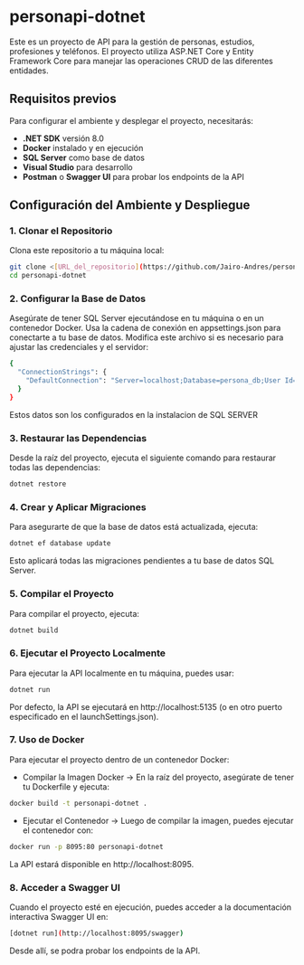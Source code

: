 # personapi-dotnet

Este es un proyecto de API para la gestión de personas, estudios, profesiones y teléfonos. El proyecto utiliza ASP.NET Core y Entity Framework Core para manejar las operaciones CRUD de las diferentes entidades.

## Requisitos previos

Para configurar el ambiente y desplegar el proyecto, necesitarás:

- **.NET SDK** versión 8.0
- **Docker** instalado y en ejecución
- **SQL Server** como base de datos
- **Visual Studio** para desarrollo
- **Postman** o **Swagger UI** para probar los endpoints de la API

## Configuración del Ambiente y Despliegue

### 1. Clonar el Repositorio

Clona este repositorio a tu máquina local:

```bash
git clone <[URL_del_repositorio](https://github.com/Jairo-Andres/personapi-dotnet)>
cd personapi-dotnet
```
### 2. Configurar la Base de Datos
Asegúrate de tener SQL Server ejecutándose en tu máquina o en un contenedor Docker. Usa la cadena de conexión en appsettings.json para conectarte a tu base de datos. Modifica este archivo si es necesario para ajustar las credenciales y el servidor:
```bash
{
  "ConnectionStrings": {
    "DefaultConnection": "Server=localhost;Database=persona_db;User Id=<USER>;Password=<PASSWORD>;"
  }
}
```
Estos datos <USER> <PASSWORD> son los configurados en la instalacion de SQL SERVER
### 3. Restaurar las Dependencias
Desde la raíz del proyecto, ejecuta el siguiente comando para restaurar todas las dependencias:
```bash
dotnet restore
```
### 4. Crear y Aplicar Migraciones
Para asegurarte de que la base de datos está actualizada, ejecuta:
```bash
dotnet ef database update
```
Esto aplicará todas las migraciones pendientes a tu base de datos SQL Server.
### 5. Compilar el Proyecto
Para compilar el proyecto, ejecuta:
```bash
dotnet build
```
### 6. Ejecutar el Proyecto Localmente
Para ejecutar la API localmente en tu máquina, puedes usar:
```bash
dotnet run
```
Por defecto, la API se ejecutará en http://localhost:5135 (o en otro puerto especificado en el launchSettings.json).
### 7. Uso de Docker
Para ejecutar el proyecto dentro de un contenedor Docker:
-  Compilar la Imagen Docker -> En la raíz del proyecto, asegúrate de tener tu Dockerfile y ejecuta:
```bash
docker build -t personapi-dotnet .
```
- Ejecutar el Contenedor -> Luego de compilar la imagen, puedes ejecutar el contenedor con:  
```bash
docker run -p 8095:80 personapi-dotnet
```
La API estará disponible en http://localhost:8095.
### 8. Acceder a Swagger UI
Cuando el proyecto esté en ejecución, puedes acceder a la documentación interactiva Swagger UI en:
```bash
[dotnet run](http://localhost:8095/swagger)
```
Desde allí, se podra probar los endpoints de la API.
